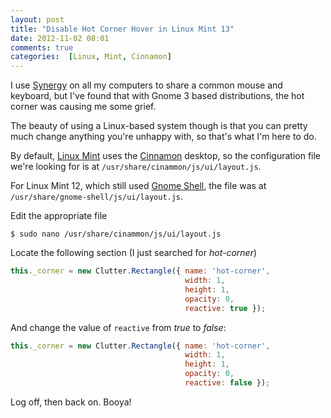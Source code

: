 ```yaml
---
layout: post
title: "Disable Hot Corner Hover in Linux Mint 13"
date: 2012-11-02 08:01
comments: true
categories:  [Linux, Mint, Cinnamon]
---
```


I use [Synergy](http://www.synergy-foss.org) on all my computers to share a common mouse and keyboard, but I've found that with Gnome 3 based distributions, the hot corner was causing me some grief.

The beauty of using a Linux-based system though is that you can pretty much change anything you're unhappy with, so that's what I'm here to do.

<!-- more -->

By default, [Linux Mint](http://linuxmint.com) uses the [Cinnamon](http://cinnamon.linuxmint.com) desktop, so the configuration file we're looking for is at `/usr/share/cinammon/js/ui/layout.js`. 

For Linux Mint 12, which still used [Gnome Shell](https://live.gnome.org/GnomeShell), the file was at `/usr/share/gnome-shell/js/ui/layout.js`.

Edit the appropriate file

    $ sudo nano /usr/share/cinammon/js/ui/layout.js

Locate the following section (I just searched for _hot-corner_)

``` javascript
this._corner = new Clutter.Rectangle({ name: 'hot-corner',
                                       width: 1,
                                       height: 1,
                                       opacity: 0,
                                       reactive: true });
```

And change the value of `reactive` from _true_ to _false_:

``` javascript
this._corner = new Clutter.Rectangle({ name: 'hot-corner',
                                       width: 1,
                                       height: 1,
                                       opacity: 0,
                                       reactive: false });
```

Log off, then back on. Booya!